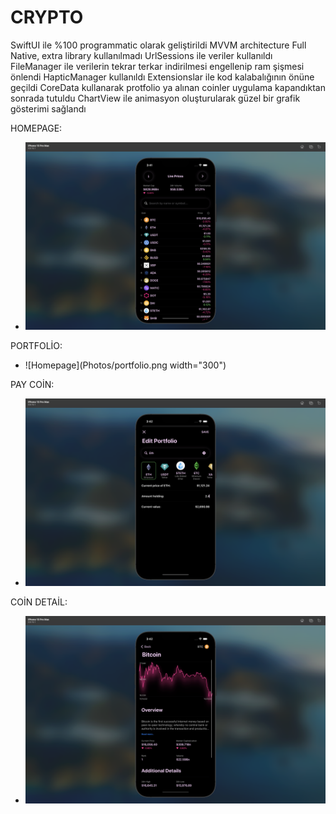 #  CRYPTO

SwiftUI ile %100 programmatic olarak geliştirildi MVVM architecture Full Native, extra library kullanılmadı UrlSessions ile veriler kullanıldı FileManager ile verilerin tekrar terkar indirilmesi engellenip ram şişmesi önlendi HapticManager kullanıldı Extensionslar ile kod kalabalığının önüne geçildi CoreData kullanarak protfolio ya alınan coinler uygulama kapandıktan sonrada tutuldu ChartView ile animasyon oluşturularak güzel bir grafik gösterimi sağlandı

HOMEPAGE:
* ![Homepage](Photos/homepage.png)

PORTFOLİO:
* ![Homepage](Photos/portfolio.png width="300")

PAY COİN:
* ![Homepage](Photos/paycoin.png)

COİN DETAİL:
* ![Homepage](Photos/coindetail.png)




